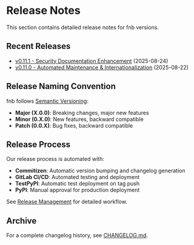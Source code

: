 # Release Notes

This section contains detailed release notes for fnb versions.

## Recent Releases

- [v0.11.1 - Security Documentation Enhancement](v0.11.1.md) (2025-08-24)
- [v0.11.0 - Automated Maintenance & Internationalization](v0.11.0.md) (2025-08-22)

## Release Naming Convention

fnb follows [Semantic Versioning](https://semver.org/):

- **Major (X.0.0)**: Breaking changes, major new features
- **Minor (0.X.0)**: New features, backward compatible  
- **Patch (0.0.X)**: Bug fixes, backward compatible

## Release Process

Our release process is automated with:
- **Commitizen**: Automatic version bumping and changelog generation
- **GitLab CI/CD**: Automated testing and deployment
- **TestPyPI**: Automatic test deployment on tag push
- **PyPI**: Manual approval for production deployment

See [Release Management](../development/releasing.md) for detailed workflow.

## Archive

For a complete changelog history, see [CHANGELOG.md](../../CHANGELOG.md).

